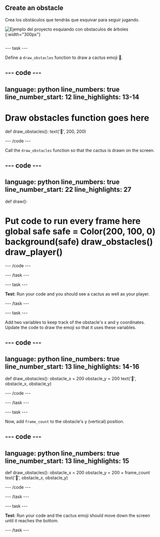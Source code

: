 ## Create an obstacle

<div style="display: flex; flex-wrap: wrap">
<div style="flex-basis: 200px; flex-grow: 1; margin-right: 15px;">
Crea los obstáculos que tendrás que esquivar para seguir jugando.
</div>
<div>

![Ejemplo del proyecto esquiando con obstaculos de árboles](images/obstacles.png){:width="300px"}

</div>
</div>

--- task ---

Define a `draw_obstacles` function to draw a cactus emoji 🌵.

--- code ---
---
language: python line_numbers: true line_number_start: 12
line_highlights: 13-14
---

# Draw obstacles function goes here
def draw_obstacles(): text('🌵', 200, 200)

--- /code ---

Call the `draw_obstacles` function so that the cactus is drawn on the screen.

--- code ---
---
language: python line_numbers: true line_number_start: 22
line_highlights: 27
---

def draw():   
# Put code to run every frame here global safe safe = Color(200, 100, 0) background(safe) draw_obstacles() draw_player()

--- /code ---

--- /task ---


--- task ---

**Test:** Run your code and you should see a cactus as well as your player.

--- /task ---

--- task ---

Add two variables to keep track of the obstacle's x and y coordinates. Update the code to draw the emoji so that it uses these variables.

--- code ---
---
language: python line_numbers: true line_number_start: 13
line_highlights: 14-16
---

def draw_obstacles(): obstacle_x = 200 obstacle_y = 200 text('🌵', obstacle_x, obstacle_y)

--- /code ---

--- /task ---

--- task ---

Now, add `frame_count` to the obstacle's y (vertical) position.

--- code ---
---
language: python line_numbers: true line_number_start: 13
line_highlights: 15
---

def draw_obstacles(): obstacle_x = 200 obstacle_y = 200 + frame_count text('🌵', obstacle_x, obstacle_y)

--- /code ---

--- /task ---

--- task ---

**Test:** Run your code and the cactus emoji should move down the screen until it reaches the bottom.

--- /task ---
